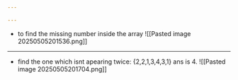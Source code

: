 ```yaml
---

---
```


- to find the missing number inside the  array
![[Pasted image 20250505201536.png]]
---

- find the one which isnt apearing twice: {2,2,1,3,4,3,1} ans is 4.
![[Pasted image 20250505201704.png]]
